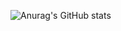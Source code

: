![Anurag's GitHub stats](https://github-readme-stats.vercel.app/api?username=ssshotaro44&show_icons=true&theme=synthwave)

